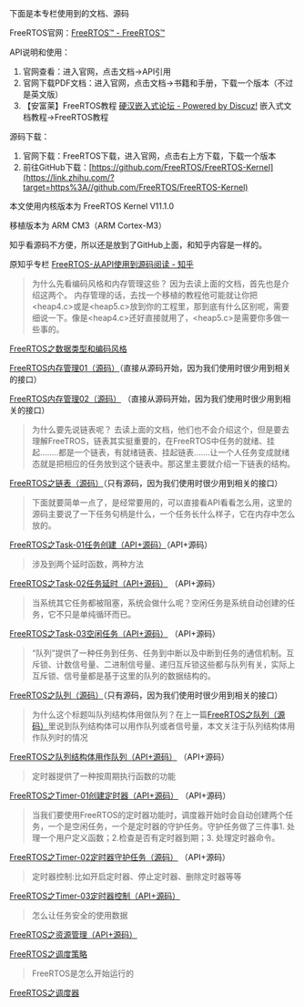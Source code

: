 下面是本专栏使用到的文档、源码

FreeRTOS官网：[FreeRTOS™ - FreeRTOS™](https://link.zhihu.com/?target=https%3A//www.freertos.org/)

API说明和使用：

1. 官网查看：进入官网，点击文档->API引用
2. 官网下载PDF文档：进入官网，点击文档->书籍和手册，下载一个版本（不过是英文版）
3. 【安富莱】FreeRTOS教程 [硬汉嵌入式论坛 - Powered by Discuz!](https://link.zhihu.com/?target=https%3A//forum.anfulai.cn/forum.php) 嵌入式文档教程->FreeRTOS教程

源码下载：

1.  官网下载：FreeRTOS下载，进入官网，点击右上方下载，下载一个版本
2.  前往GitHub下载：[https://github.com/FreeRTOS/FreeRTOS-Kernel](https://link.zhihu.com/?target=https%3A//github.com/FreeRTOS/FreeRTOS-Kernel)



本文使用内核版本为 FreeRTOS Kernel V11.1.0

移植版本为 ARM CM3（ARM Cortex-M3）



知乎看源码不方便，所以还是放到了GitHub上面，和知乎内容是一样的。

原知乎专栏  [FreeRTOS-从API使用到源码阅读 - 知乎](https://zhuanlan.zhihu.com/column/c_1949139698313310238)





> 为什么先看编码风格和内存管理这些？
> 因为去读上面的文档，首先也是介绍这两个。
> 内存管理的话，去找一个移植的教程他可能就让你把<heap4.c>或是<heap5.c>放到你的工程里，那到底有什么区别呢，需要细说一下。像是<heap4.c>还好直接就用了，<heap5.c>是需要你多做一些事的。

[FreeRTOS之数据类型和编码风格](./FreeRTOS之数据类型和编码风格.md)

[FreeRTOS内存管理01（源码）](./FreeRTOS内存管理01（源码）.md)（直接从源码开始，因为我们使用时很少用到相关的接口）

[FreeRTOS内存管理02（源码）](./FreeRTOS内存管理02（源码）.md) （直接从源码开始，因为我们使用时很少用到相关的接口）

> 为什么要先说链表呢？
> 去读上面的文档，他们也不会介绍这个，但是要去理解FreeTROS，链表其实挺重要的，在FreeRTOS中任务的就绪、挂起........都是一个链表，有就绪链表、挂起链表.......让一个人任务变成就绪态就是把相应的任务放到这个链表中。那这里主要就介绍一下链表的结构。

[FreeRTOS之链表（源码）](./FreeRTOS之链表（源码）.md)（只有源码，因为我们使用时很少用到相关的接口）

> 下面就要简单一点了，是经常要用的，可以直接看API看看怎么用，这里的源码主要说了一下任务句柄是什么，一个任务长什么样子，它在内存中怎么放的。

[FreeRTOS之Task-01任务创建（API+源码）](./FreeRTOS之Task-01任务创建（API+源码）.md)（API+源码）

> 涉及到两个延时函数，两种方法

[FreeRTOS之Task-02任务延时（API+源码）](./FreeRTOS之Task-02任务延时（API+源码）.md) （API+源码）

> 当系统其它任务都被阻塞，系统会做什么呢？空闲任务是系统自动创建的任务，它不只是单纯循环而已。

[FreeRTOS之Task-03空闲任务（API+源码）](./FreeRTOS之Task-03空闲任务（API+源码）.md) （API+源码）

> “队列”提供了一种任务到任务、任务到中断以及中断到任务的通信机制。互斥锁、计数信号量、二进制信号量、递归互斥锁这些都与队列有关，实际上互斥锁、信号量都是基于这里的队列的数据结构的。

[FreeRTOS之队列（源码）](./FreeRTOS之队列（源码）.md)（只有源码，因为我们使用时很少用到相关的接口）

> 为什么这个标题叫队列结构体用做队列？在上一篇[FreeRTOS之队列（源码）](./FreeRTOS之队列（源码）.md)里说到队列结构体可以用作队列或者信号量，本文关注于队列结构体用作队列时的情况

[FreeRTOS之队列结构体用作队列（API+源码）](./FreeRTOS之队列结构体用作队列（API+源码）.md) （API+源码）

> 定时器提供了一种按周期执行函数的功能

[FreeRTOS之Timer-01创建定时器（API+源码）](./FreeRTOS之Timer-01创建定时器（API+源码）.md) （API+源码）

> 当我们要使用FreeRTOS的定时器功能时，调度器开始时会自动创建两个任务，一个是空闲任务，一个是定时器的守护任务。守护任务做了三件事1. 处理一个用户定义函数；2.检查是否有定时器到期；3. 处理定时器命令。

[FreeRTOS之Timer-02定时器守护任务（源码）](./FreeRTOS之Timer-02定时器守护任务（源码）.md) （API+源码）

> 定时器控制:比如开启定时器、停止定时器、删除定时器等等

[FreeRTOS之Timer-03定时器控制（API+源码）](./FreeRTOS之Timer-03定时器控制（API+源码）.md)

> 怎么让任务安全的使用数据

[FreeRTOS之资源管理（API+源码）](./FreeRTOS之资源管理（API+源码）.md)

[FreeRTOS之调度策略](./FreeRTOS之调度策略.md)

> FreeRTOS是怎么开始运行的

[FreeRTOS之调度器](./FreeRTOS之调度器.md)